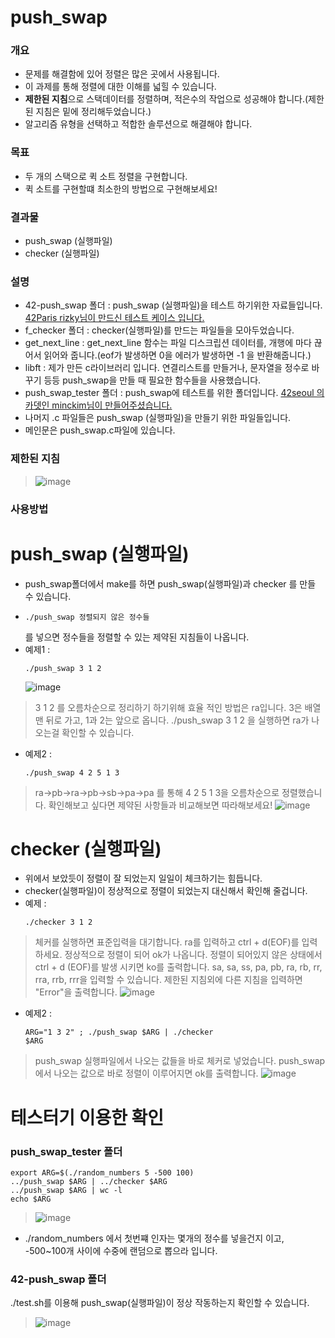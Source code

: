 # push_swap
### 개요
* 문제를 해결함에 있어 정렬은 많은 곳에서 사용됩니다.
* 이 과제를 통해 정렬에 대한 이해를 넓힐 수 있습니다.
* **제한된 지침**으로 스택데이터를 정렬하며, 적은수의 작업으로 성공해야 합니다.(제한된 지침은 밑에 정리해두었습니다.)
* 알고리즘 유형을 선택하고 적합한 솔루션으로 해결해야 합니다.

### 목표
* 두 개의 스택으로 퀵 소트 정렬을 구현합니다.
* 퀵 소트를 구현할떄 최소한의 방법으로 구현해보세요!

### 결과물
* push_swap (실행파일)
* checker (실행파일)

### 설명
* 42-push_swap 폴더 : push_swap (실행파일)을 테스트 하기위한 자료들입니다. [42Paris rizky님이 만드신 테스트 케이스 입니다.](https://profile.intra.42.fr/users/rnugroho)
* f_checker 폴더 : checker(실행파일)를 만드는 파일들을 모아두었습니다.
* get_next_line : get_next_line 함수는 파일 디스크립션 데이터를, 개행에 마다 끊어서 읽어와 줍니다.(eof가 발생하면 0을 에러가 발생하면 -1 을 반환해줍니다.)
* libft : 제가 만든 c라이브러리 입니다. 연결리스트를 만들거나, 문자열을 정수로 바꾸기 등등 push_swap을 만들 때 필요한 함수들을 사용했습니다.
* push_swap_tester 폴더 : push_swap에 테스트를 위한 폴더입니다. [42seoul 의 카뎃인 minckim님이 만들어주셨습니다.](https://githubmemory.com/repo/minckim42/push_swap_tester)
* 나머지 .c 파일들은 push_swap (실행파일)을 만들기 위한 파일들입니다.
* 메인문은 push_swap.c파일에 있습니다.

### 제한된 지침
>![image](https://user-images.githubusercontent.com/52343427/121637209-01f27600-cac4-11eb-8235-1f1acc3b0f75.png)

### 사용방법
# push_swap (실행파일)
* push_swap폴더에서 make를 하면 push_swap(실행파일)과 checker 를 만들 수 있습니다.
* <pre><code>./push_swap 정렬되지 않은 정수들</pre></code> 를 넣으면 정수들을 정렬할 수 있는 제약된 지침들이 나옵니다.
* 예제1 : <pre><code>./push_swap 3 1 2</pre></code>
![image](https://user-images.githubusercontent.com/52343427/121637241-0cad0b00-cac4-11eb-930e-813d75e464ee.png)

> 3 1 2 를 오름차순으로 정리하기 하기위해 효율 적인 방법은 ra입니다. 3은 배열 맨 뒤로 가고, 1과 2는 앞으로 옵니다. ./push_swap 3 1 2 을 실행하면 ra가 나오는걸 확인할 수 있습니다.

* 예제2 : <pre><code>./push_swap 4 2 5 1 3</pre></code>
> ra->pb->ra->pb->sb->pa->pa 를 통해 4 2 5 1 3을 오름차순으로 정렬했습니다.
확인해보고 싶다면 제약된 사항들과 비교해보면 따라해보세요!
![image](https://user-images.githubusercontent.com/52343427/121637249-10409200-cac4-11eb-85b4-ad3dfce06043.png)

# checker (실행파일)
* 위에서 보았듯이 정렬이 잘 되었는지 일일이 체크하기는 힘듭니다.
* checker(실행파일)이 정상적으로 정렬이 되었는지 대신해서 확인해 줄겁니다.
* 예제 : <pre><code>./checker 3 1 2</pre></code>
> 체커를 실행하면 표준입력을 대기합니다. ra를 입력하고 ctrl + d(EOF)를 입력하세요. 정상적으로 정렬이 되어 ok가 나옵니다. 정렬이 되어있지 않은 상태에서 ctrl + d (EOF)를 발생 시키면 ko를 출력합니다.
> sa, sa, ss, pa, pb, ra, rb, rr, rra, rrb, rrr을 입력할 수 있습니다. 제한된 지침외에 다른 지침을 입력하면 "Error"을 출력합니다.
![image](https://user-images.githubusercontent.com/52343427/121637263-15054600-cac4-11eb-9905-58bf2ae66e12.png)

* 예제2 : <pre><code>ARG="1 3 2" ; ./push_swap $ARG | ./checker $ARG</pre></code>

>push_swap 실행파일에서 나오는 값들을 바로 체커로 넣었습니다. push_swap에서 나오는 값으로 바로 정렬이 이루어지면 ok를 출력합니다. 
![image](https://user-images.githubusercontent.com/52343427/121638871-a4abf400-cac6-11eb-8a40-cc40a262d89b.png)

# 테스터기 이용한 확인
### push_swap_tester 폴더
```
export ARG=$(./random_numbers 5 -500 100)
../push_swap $ARG | ../checker $ARG
../push_swap $ARG | wc -l
echo $ARG
```
>![image](https://user-images.githubusercontent.com/52343427/121638877-a70e4e00-cac6-11eb-8e28-b4f2c9005e21.png)

* ./random_numbers 에서 첫번쨰 인자는 몇개의 정수를 넣을건지 이고, -500~100개 사이에 수중에 랜덤으로 뽑으라 입니다.

### 42-push_swap 폴더
./test.sh를 이용해 push_swap(실행파일)이 정상 작동하는지 확인할 수 있습니다. 
>![image](https://user-images.githubusercontent.com/52343427/121638905-b2fa1000-cac6-11eb-9075-e0c2c7bb88d6.png)


